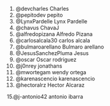 1. @devcharles Charles
2. @pepitodev pepito
3. @LynxPardelle Lynx Pardelle
4. @chavus ChavaJ
5. @alfredopizana Alfredo Pizana
6. @carlosalcala30 carlos alcala
7. @bulmaroarellano Bulmaro arellano 
8. @JesusSanchezPluma Jesus
9. @oscar Oscar rodriguez
10. @j0nrey jonathans
11. @mwortegam wendy ortega
12. @karenascencio karenascencio
13. @hectoralrz Hector Alcaraz

15.@j-antonio42 antonio ibarra
